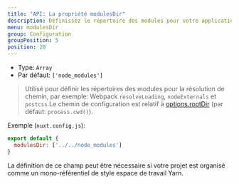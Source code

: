 ```yaml
---
title: "API: La propriété modulesDir"
description: Définissez le répertoire des modules pour votre application Nuxt.js
menu: modulesDir
group: Configuration
groupPosition: 5
position: 20
---
```


- Type: `Array`
- Par défaut: `['node_modules']`

> Utilisé pour définir les répertoires des modules pour la résolution de chemin, par exemple: Webpack `resolveLoading`, `nodeExternals` et `postcss`.Le chemin de configuration est relatif à [options.rootDir](/api/configuration-rootdir) (par défaut: `process.cwd()`).

Exemple (`nuxt.config.js`):

```js
export default {
  modulesDir: ['../../node_modules']
}
```

La définition de ce champ peut être nécessaire si votre projet est organisé comme un mono-référentiel de style espace de 
travail Yarn.

